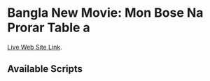 # Bangla New Movie: Mon Bose Na Prorar Table a

[Live Web Site Link](https://kawsar-assignment8.netlify.app/).

## Available Scripts
